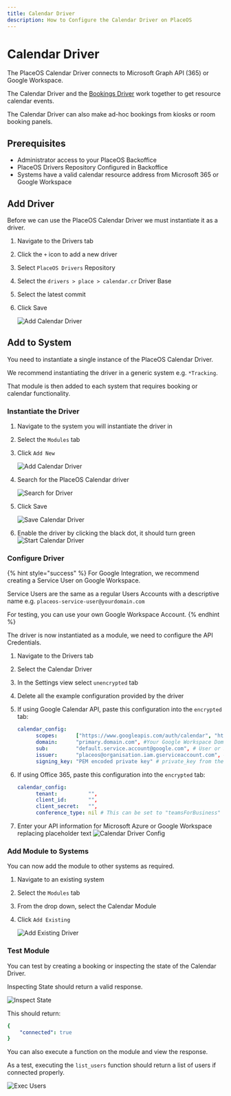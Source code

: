 ```yaml
---
title: Calendar Driver
description: How to Configure the Calendar Driver on PlaceOS
---
```


# Calendar Driver

The PlaceOS Calendar Driver connects to Microsoft Graph API (365) or Google Workspace.

The Calendar Driver and the [Bookings Driver](placeos-bookings.md) work together to get resource calendar events.

The Calendar Driver can also make ad-hoc bookings from kiosks or room booking panels.

## Prerequisites

* Administrator access to your PlaceOS Backoffice
* PlaceOS Drivers Repository Configured in Backoffice
* Systems have a valid calendar resource address from Microsoft 365 or Google Workspace

## Add Driver

Before we can use the PlaceOS Calendar Driver we must instantiate it as a driver.

1. Navigate to the Drivers tab
2. Click the `+` icon to add a new driver
3. Select `PlaceOS Drivers` Repository
4. Select the `drivers > place > calendar.cr` Driver Base
5. Select the latest commit
6.  Click Save

    &#x20;![Add Calendar Driver](assets/add-calendar-driver.png)

## Add to System

You need to instantiate a single instance of the PlaceOS Calendar Driver.

We recommend instantiating the driver in a generic system e.g. `*Tracking`.

That module is then added to each system that requires booking or calendar functionality.

### Instantiate the Driver

1. Navigate to the system you will instantiate the driver in
2. Select the `Modules` tab
3.  Click `Add New`&#x20;

    ![Add Calendar Driver](assets/add-driver.png)
4.  Search for the PlaceOS Calendar driver&#x20;

    ![Search for Driver](assets/search-for-driver.png)
5.  Click Save&#x20;

    ![Save Calendar Driver](assets/save-cal-driver.png)
6. Enable the driver by clicking the black dot, it should turn green ![Start Calendar Driver](assets/driver-started.png)

### Configure Driver

{% hint style="success" %}
For Google Integration, we recommend creating a Service User on Google Workspace.

Service Users are the same as a regular Users Accounts with a descriptive name e.g. `placeos-service-user@yourdomain.com`

For testing, you can use your own Google Workspace Account.
{% endhint %}

The driver is now instantiated as a module, we need to configure the API Credentials.

1. Navigate to the Drivers tab
2. Select the Calendar Driver
3. In the Settings view select `unencrypted` tab
4. Delete all the example configuration provided by the driver
5.  If using Google Calendar API, paste this configuration into the `encrypted` tab:

    ```yaml
    calendar_config:
          scopes:      ["https://www.googleapis.com/auth/calendar", "https://www.googleapis.com/auth/admin.directory.user.readonly"],
          domain:      "primary.domain.com", #Your Google Workspace Domain
          sub:         "default.service.account@google.com", # User or Service User Account
          issuer:      "placeos@organisation.iam.gserviceaccount.com", # client_id from the JSON
          signing_key: "PEM encoded private key" # private_key from the JSON
    ```
6.  If using Office 365, paste this configuration into the `encrypted` tab:

    ```yaml
    calendar_config:
          tenant:          "",
          client_id:       "",
          client_secret:   "",
          conference_type: nil # This can be set to "teamsForBusiness" to add a Teams link to EVERY created Event
    ```
7. Enter your API information for Microsoft Azure or Google Workspace replacing placeholder text ![Calendar Driver Config](assets/calendar-driver-config.png)

### Add Module to Systems

You can now add the module to other systems as required.

1. Navigate to an existing system
2. Select the `Modules` tab
3. From the drop down, select the Calendar Module
4.  Click `Add Existing`&#x20;

    ![Add Existing Driver](assets/add-existing.png)

### Test Module

You can test by creating a booking or inspecting the state of the Calendar Driver.

Inspecting State should return a valid response.

![Inspect State](assets/inspect-state.png)

This should return:

```yaml
{
    "connected": true
}
```

You can also execute a function on the module and view the response.

As a test, executing the `list_users` function should return a list of users if connected properly.

![Exec Users](assets/exec-users.png)
